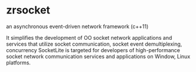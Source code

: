 # zrsocket
an asynchronous event-driven network framework (c++11)

It simplifies the development of OO socket network applications and services that utilize socket communication, 
socket event demultiplexing, concurrency SocketLite is targeted for developers of high-performance socket network communication services 
and applications on Window, Linux platforms.
